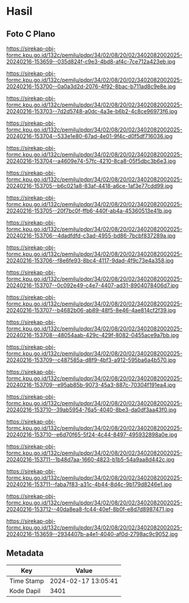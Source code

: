 # Hasil

## Foto C Plano

https://sirekap-obj-formc.kpu.go.id/132c/pemilu/pdpr/34/02/08/20/02/3402082002025-20240216-153659--035d824f-c9e3-4bd8-af4c-7ce712a423eb.jpg

https://sirekap-obj-formc.kpu.go.id/132c/pemilu/pdpr/34/02/08/20/02/3402082002025-20240216-153700--0a0a3d2d-2076-4f92-8bac-b711ad8c9e8e.jpg

https://sirekap-obj-formc.kpu.go.id/132c/pemilu/pdpr/34/02/08/20/02/3402082002025-20240216-153703--7d2d5748-a0dc-4a3e-b6b2-4c8ce96973f6.jpg

https://sirekap-obj-formc.kpu.go.id/132c/pemilu/pdpr/34/02/08/20/02/3402082002025-20240216-153704--533e1e80-67ad-4e01-9f4c-d0f5df716036.jpg

https://sirekap-obj-formc.kpu.go.id/132c/pemilu/pdpr/34/02/08/20/02/3402082002025-20240216-153704--a4609e74-57fc-4210-8ca8-05f5dbc3b6e3.jpg

https://sirekap-obj-formc.kpu.go.id/132c/pemilu/pdpr/34/02/08/20/02/3402082002025-20240216-153705--b6c021a8-83af-4418-a6ce-1af3e77cdd99.jpg

https://sirekap-obj-formc.kpu.go.id/132c/pemilu/pdpr/34/02/08/20/02/3402082002025-20240216-153705--20f7bc0f-ffb6-440f-ab4a-45360513e41b.jpg

https://sirekap-obj-formc.kpu.go.id/132c/pemilu/pdpr/34/02/08/20/02/3402082002025-20240216-153706--4dadfdfd-c3ad-4955-bd86-7bcbf837289a.jpg

https://sirekap-obj-formc.kpu.go.id/132c/pemilu/pdpr/34/02/08/20/02/3402082002025-20240216-153706--f8e6fe93-8bc4-4117-9dad-4f9c73e4a358.jpg

https://sirekap-obj-formc.kpu.go.id/132c/pemilu/pdpr/34/02/08/20/02/3402082002025-20240216-153707--0c092e49-c4e7-4407-ad31-8904078406d7.jpg

https://sirekap-obj-formc.kpu.go.id/132c/pemilu/pdpr/34/02/08/20/02/3402082002025-20240216-153707--b4682b06-ab89-48f5-8e46-4ae814cf2f39.jpg

https://sirekap-obj-formc.kpu.go.id/132c/pemilu/pdpr/34/02/08/20/02/3402082002025-20240216-153708--48054aab-429c-429f-8082-0455ace9a7bb.jpg

https://sirekap-obj-formc.kpu.go.id/132c/pemilu/pdpr/34/02/08/20/02/3402082002025-20240216-153709--c487585a-d8f9-4bf3-a912-595ba6a4b570.jpg

https://sirekap-obj-formc.kpu.go.id/132c/pemilu/pdpr/34/02/08/20/02/3402082002025-20240216-153709--e95ab85b-9073-45a3-887c-70304f191ea4.jpg

https://sirekap-obj-formc.kpu.go.id/132c/pemilu/pdpr/34/02/08/20/02/3402082002025-20240216-153710--39ab5954-76a5-4040-8be3-da0df3aa43f0.jpg

https://sirekap-obj-formc.kpu.go.id/132c/pemilu/pdpr/34/02/08/20/02/3402082002025-20240216-153710--e6d70f65-5f24-4c44-8497-495932898a0e.jpg

https://sirekap-obj-formc.kpu.go.id/132c/pemilu/pdpr/34/02/08/20/02/3402082002025-20240216-153711--1b48d7aa-1660-4823-b1b5-54a9aa8d442c.jpg

https://sirekap-obj-formc.kpu.go.id/132c/pemilu/pdpr/34/02/08/20/02/3402082002025-20240216-153711--faba7f83-a31c-4b44-8d4c-9b179d8246e1.jpg

https://sirekap-obj-formc.kpu.go.id/132c/pemilu/pdpr/34/02/08/20/02/3402082002025-20240216-153712--40da8ea8-fc44-40ef-8b0f-e8d7d8987471.jpg

https://sirekap-obj-formc.kpu.go.id/132c/pemilu/pdpr/34/02/08/20/02/3402082002025-20240216-153659--2934407b-a4e1-4040-af0d-2798ac9c9052.jpg


## Metadata

| Key        | Value               |
| ---------- | ------------------- |
| Time Stamp | 2024-02-17 13:05:41 |
| Kode Dapil | 3401                |



